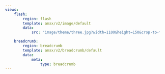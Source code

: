 ```yaml
---
views:
    flash:
        region: flash
        template: anax/v2/image/default
        data:
            src: "image/theme/three.jpg?width=1100&height=150&crop-to-fit&area=0,0,30,0"

    breadcrumb:
        region: breadcrumb
        template: anax/v2/breadcrumb/default
        data:
            meta:
                type: breadcrumb
---
```

